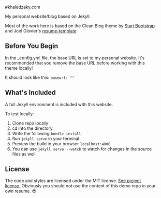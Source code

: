 #khaledzaky.com

My personal website/blog based on Jekyll.

Most of the work here is based on the Clean Blog theme by [Start Bootstrap](http://startbootstrap.com/) and Joel Glovier's [resume-template](http://resume-template.joelglovier.com)

## Before You Begin

In the _config.yml file, the base URL is set to my personal website. It's recommended that you remove the base URL before working with this theme locally!

It should look like this:
`baseurl: ""`

## What's Included

A full Jekyll environment is included with this website. 

To test locally:

1. Clone repo locally
2. cd into the directory
3. Write the following `bundle install`
4. Run `jekyll serve` in your terminal
5. Preview the build in your browser `localhost:4000`
6. You can use `jekyll serve --watch` to watch for changes in the source files as well.

## License

The code and styles are licensed under the MIT license. [See project license.](LICENSE) Obviously you should not use the content of this demo repo in your own resume. :wink:
